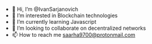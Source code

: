- 👋 Hi, I’m @IvanSarjanovich
- 👀 I’m interested in Blockchain technologies
- 🌱 I’m currently learning Javascript
- 💞️ I’m looking to collaborate on decentralized networks
- 📫 How to reach me saarha9700@protonmail.com

<!---
IvanSarjanovich/IvanSarjanovich is a ✨ special ✨ repository because its `README.md` (this file) appears on your GitHub profile.
You can click the Preview link to take a look at your changes.
--->
